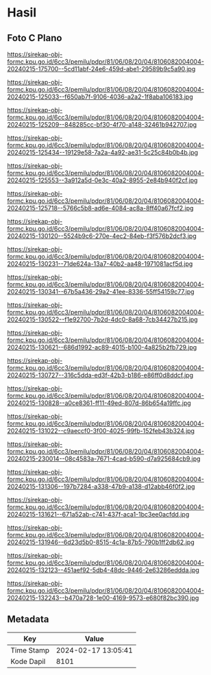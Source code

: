 # Hasil

## Foto C Plano

https://sirekap-obj-formc.kpu.go.id/6cc3/pemilu/pdpr/81/06/08/20/04/8106082004004-20240215-175700--5cd11abf-24e6-459d-abe1-29589b9c5a90.jpg

https://sirekap-obj-formc.kpu.go.id/6cc3/pemilu/pdpr/81/06/08/20/04/8106082004004-20240215-125033--f650ab7f-9106-4036-a2a2-1f8aba106183.jpg

https://sirekap-obj-formc.kpu.go.id/6cc3/pemilu/pdpr/81/06/08/20/04/8106082004004-20240215-125209--848285cc-bf30-4f70-a148-32461b942707.jpg

https://sirekap-obj-formc.kpu.go.id/6cc3/pemilu/pdpr/81/06/08/20/04/8106082004004-20240215-125434--19129e58-7a2a-4a92-ae31-5c25c84b0b4b.jpg

https://sirekap-obj-formc.kpu.go.id/6cc3/pemilu/pdpr/81/06/08/20/04/8106082004004-20240215-125553--3a912a5d-0e3c-40a2-8955-2e84b940f2cf.jpg

https://sirekap-obj-formc.kpu.go.id/6cc3/pemilu/pdpr/81/06/08/20/04/8106082004004-20240215-125718--5766c5b8-ad6e-4084-ac8a-8ff40a67fcf2.jpg

https://sirekap-obj-formc.kpu.go.id/6cc3/pemilu/pdpr/81/06/08/20/04/8106082004004-20240215-130120--5524b9c6-270e-4ec2-84eb-f3f576b2dcf3.jpg

https://sirekap-obj-formc.kpu.go.id/6cc3/pemilu/pdpr/81/06/08/20/04/8106082004004-20240215-130231--71de624a-13a7-40b2-aa48-1971081acf5d.jpg

https://sirekap-obj-formc.kpu.go.id/6cc3/pemilu/pdpr/81/06/08/20/04/8106082004004-20240215-130341--67b5a436-29a2-41ee-8336-55ff54159c77.jpg

https://sirekap-obj-formc.kpu.go.id/6cc3/pemilu/pdpr/81/06/08/20/04/8106082004004-20240215-130522--f1e92700-7b2d-4dc0-8a68-7cb34427b215.jpg

https://sirekap-obj-formc.kpu.go.id/6cc3/pemilu/pdpr/81/06/08/20/04/8106082004004-20240215-130621--686d1992-ac89-4015-b100-4a825b2fb729.jpg

https://sirekap-obj-formc.kpu.go.id/6cc3/pemilu/pdpr/81/06/08/20/04/8106082004004-20240215-130727--316c5dda-ed3f-42b3-b186-e86ff0d8ddcf.jpg

https://sirekap-obj-formc.kpu.go.id/6cc3/pemilu/pdpr/81/06/08/20/04/8106082004004-20240215-130828--a0ce8361-ff11-49ed-807d-86b654a19ffc.jpg

https://sirekap-obj-formc.kpu.go.id/6cc3/pemilu/pdpr/81/06/08/20/04/8106082004004-20240215-131022--c9aeccf0-3f00-4025-99fb-152feb43b324.jpg

https://sirekap-obj-formc.kpu.go.id/6cc3/pemilu/pdpr/81/06/08/20/04/8106082004004-20240215-230014--08c4583a-7671-4cad-b590-d7a925684cb9.jpg

https://sirekap-obj-formc.kpu.go.id/6cc3/pemilu/pdpr/81/06/08/20/04/8106082004004-20240215-131306--197b7284-a338-47b9-a138-d12abb46f0f2.jpg

https://sirekap-obj-formc.kpu.go.id/6cc3/pemilu/pdpr/81/06/08/20/04/8106082004004-20240215-131621--671a52ab-c741-437f-aca1-1bc3ee0acfdd.jpg

https://sirekap-obj-formc.kpu.go.id/6cc3/pemilu/pdpr/81/06/08/20/04/8106082004004-20240215-131946--6d23d5b0-8515-4c1a-87b5-790b1ff2db62.jpg

https://sirekap-obj-formc.kpu.go.id/6cc3/pemilu/pdpr/81/06/08/20/04/8106082004004-20240215-132123--451aef92-5db4-48dc-9446-2e63286eddda.jpg

https://sirekap-obj-formc.kpu.go.id/6cc3/pemilu/pdpr/81/06/08/20/04/8106082004004-20240215-132243--b470a728-1e00-4169-9573-e680f82bc390.jpg


## Metadata

| Key        | Value               |
| ---------- | ------------------- |
| Time Stamp | 2024-02-17 13:05:41 |
| Kode Dapil | 8101                |



